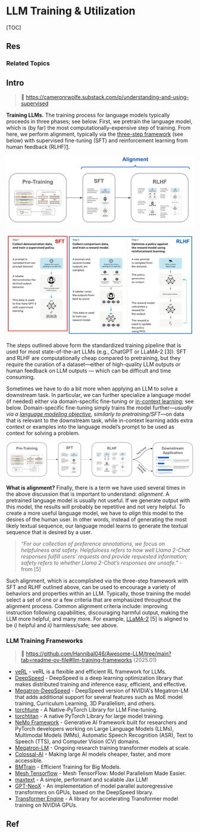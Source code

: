 # LLM Training & Utilization

[TOC]



## Res
### Related Topics



## Intro
> 🔗 https://cameronrwolfe.substack.com/p/understanding-and-using-supervised

**Training LLMs.** The training process for language models typically proceeds in three phases; see below. First, we pretrain the language model, which is (by far) the most computationally-expensive step of training. From here, we perform alignment, typically via the [three-step framework](https://cameronrwolfe.substack.com/i/93578656/refining-llm-behavior) (see below) with supervised fine-tuning (SFT) and reinforcement learning from human feedback (RLHF)[1](https://cameronrwolfe.substack.com/p/understanding-and-using-supervised#footnote-1-136815345).

![](../../../../../../Assets/Pics/Pasted%20image%2020250831143544.png)

![](../../../../../../Assets/Pics/Pasted%20image%2020250831143538.png)

The steps outlined above form the standardized training pipeline that is used for most state-of-the-art LLMs (e.g., ChatGPT or LLaMA-2 [3]). SFT and RLHF are computationally cheap compared to pretraining, but they require the curation of a dataset—either of high-quality LLM outputs or human feedback on LLM outputs — which can be difficult and time consuming.

Sometimes we have to do a bit more when applying an LLM to solve a downstream task. In particular, we can further specialize a language model (if needed) either via domain-specific fine-tuning or [in-context learning](https://cameronrwolfe.substack.com/i/123558334/different-types-of-learning); see below. Domain-specific fine-tuning simply trains the model further—_usually via a [language modeling objective](https://cameronrwolfe.substack.com/i/85568430/language-modeling), similarly to pretraining/SFT_—on data that is relevant to the downstream task, while in-context learning adds extra context or examples into the language model’s prompt to be used as context for solving a problem.

![](../../../../../../Assets/Pics/Pasted%20image%2020250831143732.png)

**What is alignment?** Finally, there is a term we have used several times in the above discussion that is important to understand: _alignment_. A pretrained language model is usually not useful. If we generate output with this model, the results will probably be repetitive and not very helpful. To create a more useful language model, we have to _align_ this model to the desires of the human user. In other words, instead of generating the most likely textual sequence, our language model learns to generate the textual sequence that is desired by a user.

> _“For our collection of preference annotations, we focus on helpfulness and safety. Helpfulness refers to how well Llama 2-Chat responses fulfill users’ requests and provide requested information; safety refers to whether Llama 2-Chat’s responses are unsafe.”_ - from [5]

Such alignment, which is accomplished via the three-step framework with SFT and RLHF outlined above, can be used to encourage a variety of behaviors and properties within an LLM. Typically, those training the model select a set of one or a few criteria that are emphasized throughout the alignment process. Common alignment criteria include: improving instruction following capabilities, discouraging harmful output, making the LLM more helpful, and many more. For example, [LLaMA-2](https://cameronrwolfe.substack.com/p/llama-2-from-the-ground-up) [5] is aligned to be _i)_ helpful and _ii)_ harmless/safe; see above.


### LLM Training Frameworks
> 🔗 https://github.com/Hannibal046/Awesome-LLM/tree/main?tab=readme-ov-file#llm-training-frameworks (2025.01)

- [veRL](https://github.com/volcengine/verl) - veRL is a flexible and efficient RL framework for LLMs.
- [DeepSpeed](https://github.com/microsoft/DeepSpeed) - DeepSpeed is a deep learning optimization library that makes distributed training and inference easy, efficient, and effective.
- [Megatron-DeepSpeed](https://github.com/microsoft/Megatron-DeepSpeed) - DeepSpeed version of NVIDIA's Megatron-LM that adds additional support for several features such as MoE model training, Curriculum Learning, 3D Parallelism, and others.
- [torchtune](https://github.com/pytorch/torchtune) - A Native-PyTorch Library for LLM Fine-tuning.
- [torchtitan](https://github.com/pytorch/torchtitan) - A native PyTorch Library for large model training.
- [NeMo Framework](https://github.com/NVIDIA/NeMo) - Generative AI framework built for researchers and PyTorch developers working on Large Language Models (LLMs), Multimodal Models (MMs), Automatic Speech Recognition (ASR), Text to Speech (TTS), and Computer Vision (CV) domains.
- [Megatron-LM](https://github.com/NVIDIA/Megatron-LM) - Ongoing research training transformer models at scale.
- [Colossal-AI](https://github.com/hpcaitech/ColossalAI) - Making large AI models cheaper, faster, and more accessible.
- [BMTrain](https://github.com/OpenBMB/BMTrain) - Efficient Training for Big Models.
- [Mesh Tensorflow](https://github.com/tensorflow/mesh) - Mesh TensorFlow: Model Parallelism Made Easier.
- [maxtext](https://github.com/AI-Hypercomputer/maxtext) - A simple, performant and scalable Jax LLM!
- [GPT-NeoX](https://github.com/EleutherAI/gpt-neox) - An implementation of model parallel autoregressive transformers on GPUs, based on the DeepSpeed library.
- [Transformer Engine](https://github.com/NVIDIA/TransformerEngine) - A library for accelerating Transformer model training on NVIDIA GPUs.



## Ref
